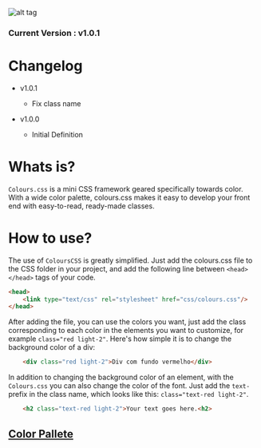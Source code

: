 ![alt tag](https://cloud.githubusercontent.com/assets/24737458/21500748/3279a3a0-cc29-11e6-9baf-266ece241d36.png 'ColoursCSS')
### Current Version : v1.0.1

# Changelog

- v1.0.1
	* Fix class name

- v1.0.0
	* Initial Definition

# Whats is?

```Colours.css``` is a mini CSS framework geared specifically towards color. With a wide color palette, colours.css makes it easy to develop your front end with easy-to-read, ready-made classes.

# How to use?

The use of ```ColoursCSS``` is greatly simplified. Just add the colours.css file to the CSS folder in your project, and add the following line between ```<head></head>``` tags of your code.

```html
<head>
	<link type="text/css" rel="stylesheet" href="css/colours.css"/>
</head>
```

After adding the file, you can use the colors you want, just add the class corresponding to each color in the elements you want to customize, for example ```class="red light-2"```.
Here's how simple it is to change the background color of a div:

```html
	<div class="red light-2">Div com fundo vermelho</div>
```

In addition to changing the background color of an element, with the ```Colours.css``` you can also change the color of the font. Just add the ```text-``` prefix in the class name, which looks like this: ```class="text-red light-2"```.

```html
	<h2 class="text-red light-2">Your text goes here.<h2>
```

## [Color Pallete](http://colourscss.kelvyncosta.com.br/#colorPallete)

